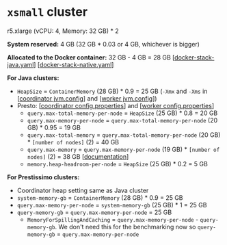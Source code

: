 # `xsmall` cluster
r5.xlarge (vCPU: 4, Memory: 32 GB) * 2

**System reserved:** 4 GB (32 GB * 0.03 or 4 GB, whichever is bigger)

**Allocated to the Docker container:** 32 GB - 4 GB = 28 GB [[docker-stack-java.yaml](docker-stack-java.yaml)] [[docker-stack-native.yaml](docker-stack-native.yaml)]

**For Java clusters:**
* `HeapSize` = `ContainerMemory` (28 GB) * 0.9 = 25 GB (`-Xmx` and `-Xms` in [[coordinator jvm.config](coordinator/jvm.config)] and [[worker jvm.config](workers/jvm.config)])
* Presto: [[coordinator config.properties](coordinator/config.properties)] and [[worker config.properties](worker/config.properties)]
  * `query.max-total-memory-per-node` = `HeapSize` (25 GB) * 0.8 = 20 GB
  * `query.max-memory-per-node` = `query.max-total-memory-per-node` (20 GB) * 0.95 = 19 GB
  * `query.max-total-memory` = `query.max-total-memory-per-node` (20 GB) * `[number of nodes]` (2) = 40 GB
  * `query.max-memory` = `query.max-memory-per-node` (19 GB) * `[number of nodes]` (2) = 38 GB [[documentation](https://prestodb.io/docs/current/admin/properties.html#memory-management-properties)]
  * `memory.heap-headroom-per-node` = `HeapSize` (25 GB) * 0.2 = 5 GB

**For Prestissimo clusters:**
* Coordinator heap setting same as Java cluster
* `system-memory-gb` = `ContainerMemory` (28 GB) * 0.9 = 25 GB
* `query.max-memory-per-node` = `system-memory-gb` (25 GB) * 1 = 25 GB
* `query-memory-gb` = `query.max-memory-per-node` = 25 GB
  * `MemoryForSpillingAndCaching` = `query.max-memory-per-node` - `query-memory-gb`. We don't need this for the benchmarking now so `query-memory-gb` = `query.max-memory-per-node`
